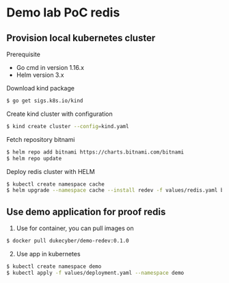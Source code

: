# Demo lab PoC redis

## Provision local kubernetes cluster
Prerequisite
- Go cmd in version 1.16.x
- Helm version 3.x

Download kind package
```bash
$ go get sigs.k8s.io/kind
```

Create kind cluster with configuration
```bash
$ kind create cluster --config=kind.yaml
```

Fetch repository bitnami
```bash
$ helm repo add bitnami https://charts.bitnami.com/bitnami
$ helm repo update
```

Deploy redis cluster with HELM
```bash
$ kubectl create namespace cache
$ helm upgrade --namespace cache --install redev -f values/redis.yaml bitnami/redis --version 14.6.2
```

## Use demo application for proof redis
1. Use for container, you can pull images on 
```bash
$ docker pull dukecyber/demo-redev:0.1.0
```

2. Use app in kubernetes
```bash
$ kubectl create namespace demo
$ kubectl apply -f values/deployment.yaml --namespace demo
```
